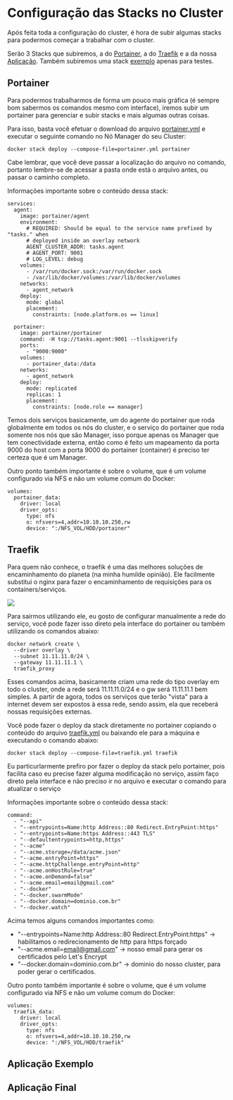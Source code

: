# Configuração das Stacks no Cluster

Após feita toda a configuração do cluster, é hora de subir algumas stacks para podermos começar a trabalhar com o cluster.

Serão 3 Stacks que subiremos, a do [Portainer](#portainer), a do [Traefik](#traefik) e a da nossa [Aplicação](). Também subiremos uma stack [exemplo]() apenas para testes.

## Portainer

Para podermos trabalharmos de forma um pouco mais gráfica (é sempre  bom sabermos os comandos mesmo com interface), iremos subir um portainer para gerenciar e subir stacks e mais algumas outras coisas.

Para isso, basta você efetuar o download do arquivo [portainer.yml](https://raw.githubusercontent.com/weslleycsil/cursos-palestras/master/Cluster%20Docker/composes/portainer.yml) e executar o seguinte comando no Nó Manager do seu Cluster:
```
docker stack deploy --compose-file=portainer.yml portainer
```

Cabe lembrar, que você deve passar a localização do arquivo no comando, portanto lembre-se de acessar a pasta onde está o arquivo antes, ou passar o caminho completo.

Informações importante sobre o conteúdo dessa stack:
```
services:
  agent:
    image: portainer/agent
    environment:
      # REQUIRED: Should be equal to the service name prefixed by "tasks." when
      # deployed inside an overlay network
      AGENT_CLUSTER_ADDR: tasks.agent
      # AGENT_PORT: 9001
      # LOG_LEVEL: debug
    volumes:
      - /var/run/docker.sock:/var/run/docker.sock
      - /var/lib/docker/volumes:/var/lib/docker/volumes
    networks:
      - agent_network
    deploy:
      mode: global
      placement:
        constraints: [node.platform.os == linux]
  
  portainer:
    image: portainer/portainer
    command: -H tcp://tasks.agent:9001 --tlsskipverify
    ports:
      - "9000:9000"
    volumes:
      - portainer_data:/data
    networks:
      - agent_network
    deploy:
      mode: replicated
      replicas: 1
      placement:
        constraints: [node.role == manager]
```

Temos dois serviços basicamente, um do agente do portainer que roda globalmente em todos os nós do cluster, e o serviço do portainer que roda somente nos nós que são Manager, isso porque apenas os Manager que tem conectividade externa, então como é feito um mapeamento da porta 9000 do host com a porta 9000 do portainer (container) é preciso ter certeza que é um Manager.

Outro ponto também importante é sobre o volume, que é um volume configurado via NFS e não um volume comum do Docker:
```
volumes:
  portainer_data:
    driver: local
    driver_opts:
      type: nfs
      o: nfsvers=4,addr=10.10.10.250,rw
      device: ":/NFS_VOL/HDD/portainer"
```

## Traefik

Para quem não conhece, o traefik é uma das melhores soluções de encaminhamento do planeta (na minha humilde opinião).
Ele facilmente substitui o nginx para fazer o encaminhamento de requisições para os containers/serviços.

[<img src="https://doc.traefik.io/traefik/assets/img/traefik-architecture.png">](https://doc.traefik.io/traefik/)


Para sairmos utilizando ele, eu gosto de configurar manualmente a rede do serviço, você pode fazer isso direto pela interface do portainer ou também utilizando os comandos abaixo:
```
docker network create \
  --driver overlay \
  --subnet 11.11.11.0/24 \
  --gateway 11.11.11.1 \
  traefik_proxy
```

Esses comandos acima, basicamente criam uma rede do tipo overlay em todo o cluster, onde a rede será 11.11.11.0/24 e o gw será 11.11.11.1 bem simples. A partir de agora, todos os serviços que terão "vista" para a internet devem ser expostos à essa rede, sendo assim, ela que receberá nossas requisições externas.

Você pode fazer o deploy da stack diretamente no portainer copiando o conteúdo do arquivo [traefik.yml](https://raw.githubusercontent.com/weslleycsil/cursos-palestras/master/Cluster%20Docker/composes/traefik.yml) ou baixando ele para a máquina e executando o comando abaixo:
```
docker stack deploy --compose-file=traefik.yml traefik
```

Eu particurlarmente prefiro por fazer o deploy da stack pelo portainer, pois facilita caso eu precise fazer alguma modificação no serviço, assim faço direto pela interface e não preciso ir no arquivo e executar o comando para atualizar o serviço

Informações importante sobre o conteúdo dessa stack:
```
command:
  - "--api"
  - "--entrypoints=Name:http Address::80 Redirect.EntryPoint:https"
  - "--entrypoints=Name:https Address::443 TLS"
  - "--defaultentrypoints=http,https"
  - "--acme"
  - "--acme.storage=/data/acme.json"
  - "--acme.entryPoint=https"
  - "--acme.httpChallenge.entryPoint=http"
  - "--acme.onHostRule=true"
  - "--acme.onDemand=false"
  - "--acme.email=email@gmail.com"
  - "--docker"
  - "--docker.swarmMode"
  - "--docker.domain=dominio.com.br"
  - "--docker.watch"
```

Acima temos alguns comandos importantes como:

- "--entrypoints=Name:http Address::80 Redirect.EntryPoint:https" -> habilitamos o redirecionamento de http para https forçado
- "--acme.email=email@gmail.com" -> nosso email para gerar os certificados pelo Let's Encrypt
- "--docker.domain=dominio.com.br" -> dominio do nosso cluster, para poder gerar o certificados.

Outro ponto também importante é sobre o volume, que é um volume configurado via NFS e não um volume comum do Docker:
```
volumes:
  traefik_data:
    driver: local
    driver_opts:
      type: nfs
      o: nfsvers=4,addr=10.10.10.250,rw
      device: ":/NFS_VOL/HDD/traefik"
```

## Aplicação Exemplo

## Aplicação Final